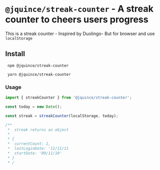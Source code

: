 # `@jquince/streak-counter` - A streak counter to cheers users progress

This is a streak counter - Inspired by Duolingo- But for browser and use `localStorage`

## Install

```shell
 npm @jquince/streak-counter
```

```shell
 yarn @jquince/streak-counter
```

### Usage

```typescript
import { streakCounter } from '@jquince/streak-counter';

const today = new Date();

const streak = streakCounter(localStorage, today);

/**
 *  streak returns an object
 *
 * {
 *  currentCount: 1,
 *  lastLoginDate: '11/11/11
 *  startDate: '09/11/10'
 * }
 * /
```
